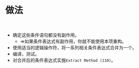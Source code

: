 # 做法

<br>

- 确定这些条件语句都没有副作用。
  - ⇒如果条件表达式有副作用，你就不能使用本项重构。
- 使用适当的逻辑操作符，将一系列相关条件表达式合并为一个。
- 编译，测试。
- 对合并后的条件表达式实施`Extract Method (110)`。

<br>

